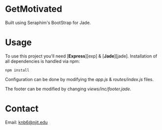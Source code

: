 GetMotivated
==================
Built using Seraphim's BootStrap for Jade.

Usage
==================
To use this project you'll need [**Express**][exp] & [**Jade**][jade]. Installation of all dependencies is handled via npm:

	npm install

Configuration can be done by modifying the *app.js* & *routes/index.js* files.

The footer can be modified by changing *views/inc/footer.jade*.

Contact
==================

Email: knb6@njit.edu

